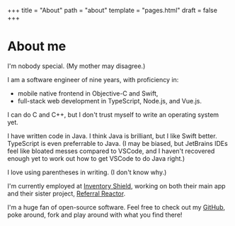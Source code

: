 +++
title = "About"
path = "about"
template = "pages.html"
draft = false
+++

# About me

I'm nobody special. (My mother may disagree.)

I am a software engineer of nine years, with proficiency in:

- mobile native frontend in Objective-C and Swift,
- full-stack web development in TypeScript, Node.js, and Vue.js.

I can do C and C++, but I don't trust myself to write an operating system yet.

I have written code in Java. I think Java is brilliant, but I like Swift better. TypeScript is even preferrable to Java. (I may be biased, but JetBrains IDEs feel like bloated messes compared to VSCode, and I haven't recovered enough yet to work out how to get VSCode to do Java right.)

I love using parentheses in writing. (I don't know why.)

I'm currently employed at [Inventory Shield](https://inventoryshield.com/), working on both their main app and their sister project, [Referral Reactor](https://referralreactor.com/).

I'm a huge fan of open-source software. Feel free to check out my [GitHub](https://github.com/AverageHelper), poke around, fork and play around with what you find there!
